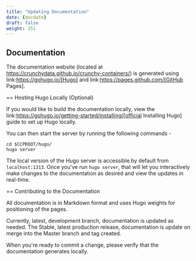 ```yaml
---
title: "Updating Documentation"
date: {docdate}
draft: false
weight: 251
---
```



## Documentation

The documentation website (located at https://crunchydata.github.io/crunchy-containers/) is generated using link:https://gohugo.io/[Hugo] and
link:https://pages.github.com/[GitHub Pages].

== Hosting Hugo Locally (Optional)

If you would like to build the documentation locally, view the
link:https://gohugo.io/getting-started/installing/[official Installing Hugo] guide to set up Hugo locally. 

You can then start the server by running the following commands -

```
cd $CCPROOT/hugo/
hugo server
```

The local version of the Hugo server is accessible by default from
`localhost:1313`. Once you've run `hugo server`, that will let you interactively make changes to the documentation as desired and view the updates
in real-time.

== Contributing to the Documentation

All documentation is in Markdown format and uses Hugo weights for positioning of the pages.

Currently, latest, development branch, documentation is updated as needed.  The Stable, latest production release, documentation is update on merge into the Master branch and tag created.

When you're ready to commit a change, please verify that the documentation generates locally.  
